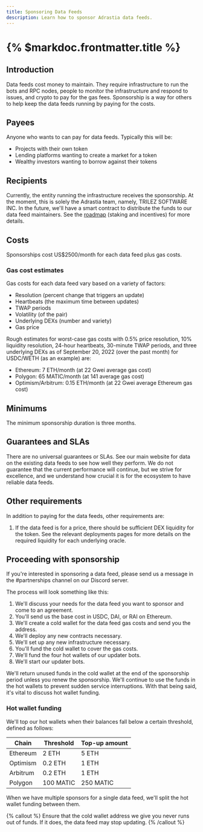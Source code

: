 ```yaml
---
title: Sponsoring Data Feeds
description: Learn how to sponsor Adrastia data feeds.
---
```


# {% $markdoc.frontmatter.title %}

## Introduction

Data feeds cost money to maintain. They require infrastructure to run the bots and RPC nodes, people to monitor the infrastructure and respond to issues, and crypto to pay for the gas fees. Sponsorship is a way for others to help keep the data feeds running by paying for the costs.

## Payees

Anyone who wants to can pay for data feeds. Typically this will be:
- Projects with their own token
- Lending platforms wanting to create a market for a token
- Wealthy investors wanting to borrow against their tokens

## Recipients

Currently, the entity running the infrastructure receives the sponsorship. At the moment, this is solely the Adrastia team, namely, TRILEZ SOFTWARE INC. In the future, we'll have a smart contract to distribute the funds to our data feed maintainers. See the [roadmap](/fundamentals/roadmap) (staking and incentives) for more details.

## Costs

Sponsorships cost US$2500/month for each data feed plus gas costs.

### Gas cost estimates

Gas costs for each data feed vary based on a variety of factors:
- Resolution (percent change that triggers an update)
- Heartbeats (the maximum time between updates)
- TWAP periods
- Volatility (of the pair)
- Underlying DEXs (number and variety)
- Gas price

Rough estimates for worst-case gas costs with 0.5% price resolution, 10% liquidity resolution, 24-hour heartbeats, 30-minute TWAP periods, and three underlying DEXs as of September 20, 2022 (over the past month) for USDC/WETH (as an example) are:
- Ethereum: 7 ETH/month (at 22 Gwei average gas cost)
- Polygon: 65 MATIC/month (at 141 average gas cost)
- Optimism/Arbitrum: 0.15 ETH/month (at 22 Gwei average Ethereum gas cost)

## Minimums

The minimum sponsorship duration is three months.

## Guarantees and SLAs

There are no universal guarantees or SLAs. See our main website for data on the existing data feeds to see how well they perform. We do not guarantee that the current performance will continue, but we strive for excellence, and we understand how crucial it is for the ecosystem to have reliable data feeds.

## Other requirements

In addition to paying for the data feeds, other requirements are:
1. If the data feed is for a price, there should be sufficient DEX liquidity for the token. See the relevant deployments pages for more details on the required liquidity for each underlying oracle.

## Proceeding with sponsorship

If you're interested in sponsoring a data feed, please send us a message in the #partnerships channel on our Discord server.

The process will look something like this:
1. We'll discuss your needs for the data feed you want to sponsor and come to an agreement.
2. You'll send us the base cost in USDC, DAI, or RAI on Ethereum.
3. We'll create a cold wallet for the data feed gas costs and send you the address.
4. We'll deploy any new contracts necessary.
5. We'll set up any new infrastructure necessary.
6. You'll fund the cold wallet to cover the gas costs.
7. We'll fund the four hot wallets of our updater bots.
8. We'll start our updater bots.

We'll return unused funds in the cold wallet at the end of the sponsorship period unless you renew the sponsorship. We'll continue to use the funds in the hot wallets to prevent sudden service interruptions. With that being said, it's vital to discuss hot wallet funding.

### Hot wallet funding

We'll top our hot wallets when their balances fall below a certain threshold, defined as follows:

| Chain | Threshold | Top-up amount |
| ----- | --------- | ------------- |
| Ethereum | 2 ETH | 5 ETH |
| Optimism | 0.2 ETH | 1 ETH |
| Arbitrum | 0.2 ETH | 1 ETH |
| Polygon | 100 MATIC | 250 MATIC |

When we have multiple sponsors for a single data feed, we'll split the hot wallet funding between them.

{% callout %}
Ensure that the cold wallet address we give you never runs out of funds. If it does, the data feed may stop updating.
{% /callout %}